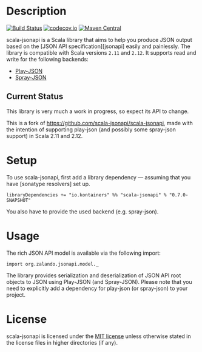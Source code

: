 # Description

[![Build Status](https://travis-ci.org/kontainers/scala-jsonapi.svg)](https://travis-ci.org/kontainers/scala-jsonapi)
[![codecov.io](https://codecov.io/github/kontainers/scala-jsonapi/coverage.svg?branch=master)](https://codecov.io/github/kontainers/scala-jsonapi?branch=master)
[![Maven Central](https://maven-badges.herokuapp.com/maven-central/io.kontainers/scala-jsonapi_2.12/badge.svg)](https://maven-badges.herokuapp.com/maven-central/io.kontainers/scala-jsonapi_2.12)

scala-jsonapi is a Scala library that aims to help you produce JSON output based on the [JSON API specification][jsonapi] easily and painlessly. The library is compatible with Scala versions `2.11` and `2.12`. It supports read and write for the following backends:

 * [Play-JSON](https://www.playframework.com/documentation/2.6.x/ScalaJson)
 * [Spray-JSON](https://github.com/spray/spray-json)


## Current Status

This library is very much a work in progress, so expect its API to change.

This is a fork of https://github.com/scala-jsonapi/scala-jsonapi, made with the intention of supporting play-json (and possibly some spray-json support) in Scala 2.11 and 2.12.

# Setup

To use scala-jsonapi, first add a library dependency — assuming that you have [sonatype resolvers] set up.

    libraryDependencies += "io.kontainers" %% "scala-jsonapi" % "0.7.0-SNAPSHOT"

You also have to provide the used backend (e.g. spray-json).

# Usage

The rich JSON API model is available via the following import:

    import org.zalando.jsonapi.model._

The library provides serialization and deserialization of JSON API root objects to JSON using Play-JSON (and Spray-JSON). Please note that you need to explicitly add a dependency for play-json (or spray-json) to your project.

# License

scala-jsonapi is licensed under the [MIT license](LICENSE) unless otherwise stated in the license files in higher directories (if any).


